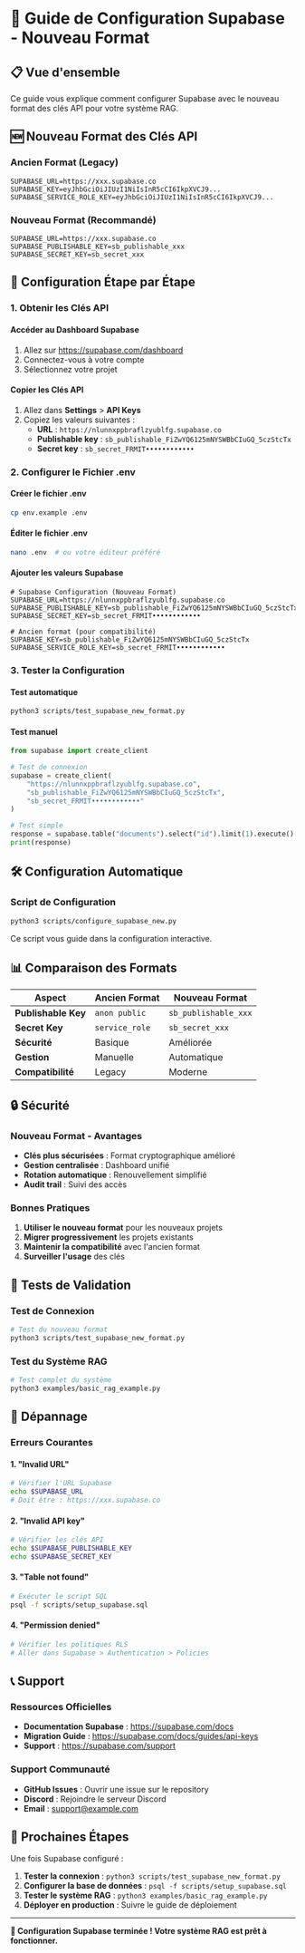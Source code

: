 # 🔑 Guide de Configuration Supabase - Nouveau Format

## 📋 Vue d'ensemble

Ce guide vous explique comment configurer Supabase avec le nouveau format des clés API pour votre système RAG.

## 🆕 Nouveau Format des Clés API

### Ancien Format (Legacy)
```
SUPABASE_URL=https://xxx.supabase.co
SUPABASE_KEY=eyJhbGciOiJIUzI1NiIsInR5cCI6IkpXVCJ9...
SUPABASE_SERVICE_ROLE_KEY=eyJhbGciOiJIUzI1NiIsInR5cCI6IkpXVCJ9...
```

### Nouveau Format (Recommandé)
```
SUPABASE_URL=https://xxx.supabase.co
SUPABASE_PUBLISHABLE_KEY=sb_publishable_xxx
SUPABASE_SECRET_KEY=sb_secret_xxx
```

## 🔧 Configuration Étape par Étape

### 1. **Obtenir les Clés API**

#### Accéder au Dashboard Supabase
1. Allez sur https://supabase.com/dashboard
2. Connectez-vous à votre compte
3. Sélectionnez votre projet

#### Copier les Clés API
1. Allez dans **Settings** > **API Keys**
2. Copiez les valeurs suivantes :
   - **URL** : `https://nlunnxppbraflzyublfg.supabase.co`
   - **Publishable key** : `sb_publishable_FiZwYQ6125mNYSWBbCIuGQ_5czStcTx`
   - **Secret key** : `sb_secret_FRMIT••••••••••••`

### 2. **Configurer le Fichier .env**

#### Créer le fichier .env
```bash
cp env.example .env
```

#### Éditer le fichier .env
```bash
nano .env  # ou votre éditeur préféré
```

#### Ajouter les valeurs Supabase
```env
# Supabase Configuration (Nouveau Format)
SUPABASE_URL=https://nlunnxppbraflzyublfg.supabase.co
SUPABASE_PUBLISHABLE_KEY=sb_publishable_FiZwYQ6125mNYSWBbCIuGQ_5czStcTx
SUPABASE_SECRET_KEY=sb_secret_FRMIT••••••••••••

# Ancien format (pour compatibilité)
SUPABASE_KEY=sb_publishable_FiZwYQ6125mNYSWBbCIuGQ_5czStcTx
SUPABASE_SERVICE_ROLE_KEY=sb_secret_FRMIT••••••••••••
```

### 3. **Tester la Configuration**

#### Test automatique
```bash
python3 scripts/test_supabase_new_format.py
```

#### Test manuel
```python
from supabase import create_client

# Test de connexion
supabase = create_client(
    "https://nlunnxppbraflzyublfg.supabase.co",
    "sb_publishable_FiZwYQ6125mNYSWBbCIuGQ_5czStcTx",
    "sb_secret_FRMIT••••••••••••"
)

# Test simple
response = supabase.table("documents").select("id").limit(1).execute()
print(response)
```

## 🛠️ Configuration Automatique

### Script de Configuration
```bash
python3 scripts/configure_supabase_new.py
```

Ce script vous guide dans la configuration interactive.

## 📊 Comparaison des Formats

| Aspect | Ancien Format | Nouveau Format |
|--------|---------------|----------------|
| **Publishable Key** | `anon public` | `sb_publishable_xxx` |
| **Secret Key** | `service_role` | `sb_secret_xxx` |
| **Sécurité** | Basique | Améliorée |
| **Gestion** | Manuelle | Automatique |
| **Compatibilité** | Legacy | Moderne |

## 🔒 Sécurité

### Nouveau Format - Avantages
- **Clés plus sécurisées** : Format cryptographique amélioré
- **Gestion centralisée** : Dashboard unifié
- **Rotation automatique** : Renouvellement simplifié
- **Audit trail** : Suivi des accès

### Bonnes Pratiques
1. **Utiliser le nouveau format** pour les nouveaux projets
2. **Migrer progressivement** les projets existants
3. **Maintenir la compatibilité** avec l'ancien format
4. **Surveiller l'usage** des clés

## 🧪 Tests de Validation

### Test de Connexion
```bash
# Test du nouveau format
python3 scripts/test_supabase_new_format.py
```

### Test du Système RAG
```bash
# Test complet du système
python3 examples/basic_rag_example.py
```

## 🚨 Dépannage

### Erreurs Courantes

#### 1. "Invalid URL"
```bash
# Vérifier l'URL Supabase
echo $SUPABASE_URL
# Doit être : https://xxx.supabase.co
```

#### 2. "Invalid API key"
```bash
# Vérifier les clés API
echo $SUPABASE_PUBLISHABLE_KEY
echo $SUPABASE_SECRET_KEY
```

#### 3. "Table not found"
```bash
# Exécuter le script SQL
psql -f scripts/setup_supabase.sql
```

#### 4. "Permission denied"
```bash
# Vérifier les politiques RLS
# Aller dans Supabase > Authentication > Policies
```

## 📞 Support

### Ressources Officielles
- **Documentation Supabase** : https://supabase.com/docs
- **Migration Guide** : https://supabase.com/docs/guides/api-keys
- **Support** : https://supabase.com/support

### Support Communauté
- **GitHub Issues** : Ouvrir une issue sur le repository
- **Discord** : Rejoindre le serveur Discord
- **Email** : support@example.com

## 🎯 Prochaines Étapes

Une fois Supabase configuré :

1. **Tester la connexion** : `python3 scripts/test_supabase_new_format.py`
2. **Configurer la base de données** : `psql -f scripts/setup_supabase.sql`
3. **Tester le système RAG** : `python3 examples/basic_rag_example.py`
4. **Déployer en production** : Suivre le guide de déploiement

---

**🎉 Configuration Supabase terminée ! Votre système RAG est prêt à fonctionner.**
